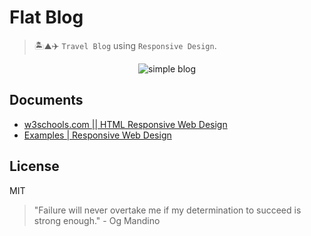 # Flat Blog

> 🏝️⛰️✈️ `Travel Blog` using `Responsive Design`.

<p align="center">
    <img alt="simple blog" src="https://user-images.githubusercontent.com/34389409/45605460-4c577d00-ba67-11e8-8a73-b6f0ed50e56a.gif" />
</p>

## Documents
* [w3schools.com || HTML Responsive Web Design](https://www.w3schools.com/html/html_responsive.asp)
* [Examples | Responsive Web Design](https://responsivedesign.is/examples/)

## License

MIT


<!-- INSPIRATIONAL_QUOTE_START -->
> "Failure will never overtake me if my determination to succeed is strong enough." - Og Mandino
<!-- INSPIRATIONAL_QUOTE_END -->
